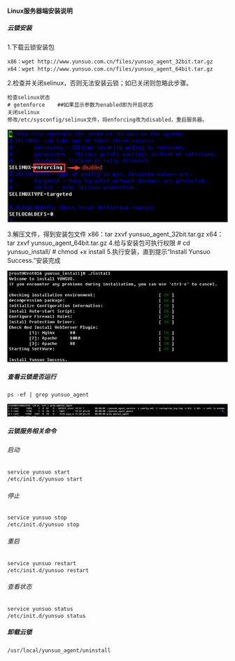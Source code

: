 #### Linux服务器端安装说明
##### 云锁安装

1.下载云锁安装包

    x86：wget http://www.yunsuo.com.cn/files/yunsuo_agent_32bit.tar.gz
    x64：wget http://www.yunsuo.com.cn/files/yunsuo_agent_64bit.tar.gz


2.检查并关闭selinux，否则无法安装云锁；如已关闭则忽略此步骤。

    检查selinux状态
    # getenforce    ##如果显示参数为enabled即为开启状态
    关闭selinux
    修改/etc/sysconfig/selinux文件，将enforcing改为disabled，重启服务器。

![](/assets/Linux_install_1.png)

3.解压文件，得到安装包文件
    x86：tar zxvf yunsuo_agent_32bit.tar.gz
    x64：tar zxvf yunsuo_agent_64bit.tar.gz
4.给与安装包可执行权限
    # cd yunsuo_install/
    # chmod +x install
5.执行安装，直到提示“Install Yunsuo Success.”安装完成

![](/assets/Linux_install_2.png) 

##### 查看云锁是否运行

    ps -ef | grep yunsuo_agent

![](/assets/Linux_install_3.png)

##### 云锁服务相关命令 
###### 启动
    service yunsuo start
    /etc/init.d/yunsuo start
###### 停止
    service yunsuo stop
    /etc/init.d/yunsuo stop 
###### 重启
    service yunsuo restart
    /etc/init.d/yunsuo restart
###### 查看状态
    service yunsuo status
    /etc/init.d/yunsuo status
##### 卸载云锁
    /usr/local/yunsuo_agent/uninstall